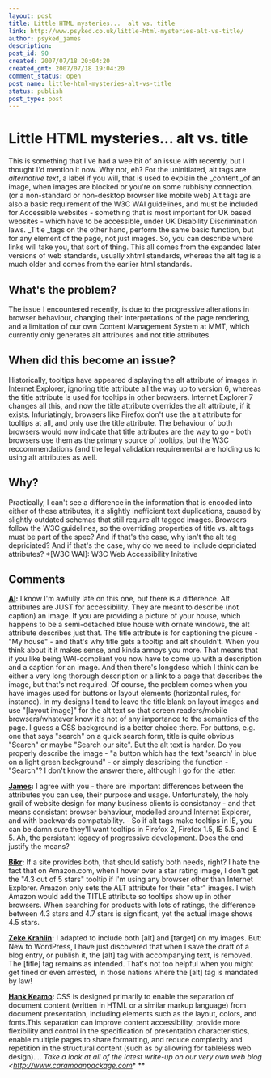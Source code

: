 ```yaml
---
layout: post
title: Little HTML mysteries...  alt vs. title
link: http://www.psyked.co.uk/little-html-mysteries-alt-vs-title/
author: psyked_james
description: 
post_id: 90
created: 2007/07/18 20:04:20
created_gmt: 2007/07/18 19:04:20
comment_status: open
post_name: little-html-mysteries-alt-vs-title
status: publish
post_type: post
---
```


# Little HTML mysteries...  alt vs. title

This is something that I've had a wee bit of an issue with recently, but I thought I'd mention it now. Why not, eh? For the uninitiated, alt tags are _alternative text_, a label if you will, that is used to explain the _content _of an image, when images are blocked or you're on some rubbishy connection. (or a non-standard or non-desktop browser like mobile web) Alt tags are also a basic requirement of the W3C WAI guidelines, and must be included for Accessible websites - something that is most important for UK based websites - which have to be accessible, under UK Disability Discrimination laws. _Title _tags on the other hand, perform the same basic function, but for any element of the page, not just images. So, you can describe where links will take you, that sort of thing. This all comes from the expanded later versions of web standards, usually xhtml standards, whereas the alt tag is a much older and comes from the earlier html standards. 

## What's the problem?

The issue I encountered recently, is due to the progressive alterations in browser behaviour, changing their interpretations of the page rendering, and a limitation of our own Content Management System at MMT, which currently only generates alt attributes and not title attributes. 

## When did this become an issue?

Historically, tooltips have appeared displaying the alt attribute of images in Internet Explorer, ignoring title attribute all the way up to version 6, whereas the title attribute is used for tooltips in other browsers. Internet Explorer 7 changes all this, and now the title attribute overrides the alt attribute, if it exists. Infuriatingly, browsers like Firefox don't use the alt attribute for tooltips at all, and only use the title attribute. The behaviour of both browsers would now indicate that title attributes are the way to go - both browsers use them as the primary source of tooltips, but the W3C reccommendations (and the legal validation requirements) are holding us to using alt attributes as well. 

## Why?

Practically, I can't see a difference in the information that is encoded into either of these attributes, it's slightly inefficient text duplications, caused by slightly outdated schemas that still require alt tagged images. Browsers follow the W3C guidelines, so the overriding properties of title vs. alt tags must be part of the spec? And if that's the case, why isn't the alt tag depriciated? And if that's the case, why do we need to include depriciated attributes?
  *[W3C WAI]: W3C Web Accessibility Initative

## Comments

**[Al](#159 "2008-05-01 11:18:30"):** I know I'm awfully late on this one, but there is a difference. Alt attributes are JUST for accessibility. They are meant to describe (not caption) an image. If you are providing a picture of your house, which happens to be a semi-detached blue house with ornate windows, the alt attribute describes just that. The title attribute is for captioning the picure - "My house" - and that's why title gets a tooltip and alt shouldn't. When you think about it it makes sense, and kinda annoys you more. That means that if you like being WAI-compliant you now have to come up with a description and a caption for an image. And then there's longdesc which I think can be either a very long thorough description or a link to a page that describes the image, but that's not required. Of course, the problem comes when you have images used for buttons or layout elements (horizontal rules, for instance). In my designs I tend to leave the title blank on layout images and use "[layout image]" for the alt text so that screen readers/mobile browsers/whatever know it's not of any importance to the semantics of the page. I guess a CSS background is a better choice there. For buttons, e.g. one that says "search" on a quick search form, title is quite obvious "Search" or maybe "Search our site". But the alt text is harder. Do you properly describe the image - "a button which has the text 'search' in blue on a light green background" - or simply describing the function - "Search"? I don't know the answer there, although I go for the latter.

**[James](#160 "2008-05-01 13:45:41"):** I agree with you - there are important differences between the attributes you can use, their purpose and usage. Unfortunately, the holy grail of website design for many business clients is consistancy - and that means consistant browser behaviour, modelled around Internet Explorer, and with backwards compatability. - So if alt tags make tooltips in IE, you can be damn sure they'll want tooltips in Firefox 2, Firefox 1.5, IE 5.5 and IE 5. Ah, the persistant legacy of progressive development. Does the end justify the means?

**[Bikr](#161 "2009-03-24 00:10:04"):** If a site provides both, that should satisfy both needs, right? I hate the fact that on Amazon.com, when I hover over a star rating image, I don't get the "4.3 out of 5 stars" tooltip if I'm using any browser other than Internet Explorer. Amazon only sets the ALT attribute for their "star" images. I wish Amazon would add the TITLE attribute so tooltips show up in other browsers. When searching for products with lots of ratings, the difference between 4.3 stars and 4.7 stars is significant, yet the actual image shows 4.5 stars.

**[Zeke Krahlin](#162 "2010-03-18 06:24:49"):** I adapted to include both [alt] and [target] on my images. But: New to WordPress, I have just discovered that when I save the draft of a blog entry, or publish it, the [alt] tag with accompanying text, is removed. The [title] tag remains as intended. That's not too helpful when you might get fined or even arrested, in those nations where the [alt] tag is mandated by law!

**[Hank Keamo](#163 "2013-04-30 21:36:25"):** CSS is designed primarily to enable the separation of document content (written in HTML or a similar markup language) from document presentation, including elements such as the layout, colors, and fonts.This separation can improve content accessibility, provide more flexibility and control in the specification of presentation characteristics, enable multiple pages to share formatting, and reduce complexity and repetition in the structural content (such as by allowing for tableless web design). *.. Take a look at all of the latest write-up on our very own web blog <http://www.caramoanpackage.com** **

